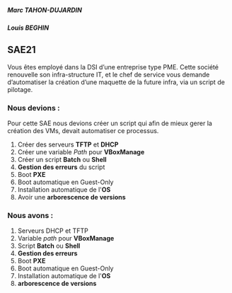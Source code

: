 ##### Marc TAHON-DUJARDIN
##### Louis BEGHIN
## SAE21
Vous êtes employé dans la DSI d’une entreprise type PME. Cette société renouvelle son infra-structure IT, et le chef de service vous demande d’automatiser la création d’une maquette de la future infra, via un script de pilotage.

### Nous devions :
Pour cette SAE nous devions créer un script qui afin de mieux gerer la création des VMs, devait automatiser ce processus.
1. Créer des serveurs **TFTP** et **DHCP**
2. Créer une variable *Path* pour **VBoxManage**
3. Créer un script **Batch** ou **Shell**
4. **Gestion des erreurs** du script
5. Boot **PXE**
6. Boot automatique en Guest-Only
7. Installation automatique de l'**OS**
8. Avoir une **arborescence de versions**

### Nous avons :

1. Serveurs DHCP et TFTP
2. Variable *path* pour **VBoxManage**
3. Script **Batch** ou **Shell**
4. **Gestion des erreurs**
5. Boot **PXE**
6. Boot automatique en Guest-Only
7. Installation automatique de l'**OS**
8. **arborescence de versions**
